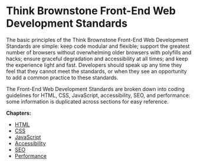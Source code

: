 Think Brownstone Front-End Web Development Standards
=============
The basic principles of the Think Brownstone Front-End Web Development Standards are simple: keep code modular and flexible; support the greatest number of browsers without overwhelming older browsers with polyfills and hacks; ensure graceful degradation and accessibility at all times; and keep the experience light and fast. Developers should speak up any time they feel that they cannot meet the standards, or when they see an opportunity to add a common practice to these standards. 

The Front-End Web Development Standards are broken down into coding guidelines for HTML, CSS, JavaScript, accessibility, SEO, and performance: some information is duplicated across sections for easy reference. 

**Chapters:**
- [HTML](html.md)
- [CSS](css)
- [JavaScript](javascript.md)
- [Accessibility](accessibility.md)
- [SEO](seo.md)
- [Performance](performance.md)

